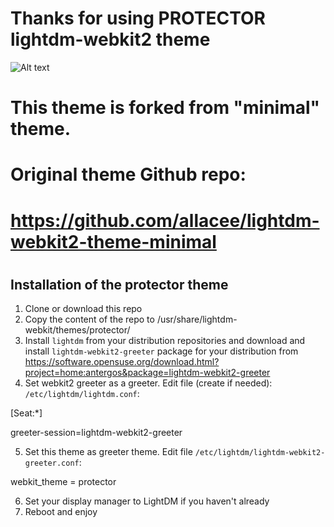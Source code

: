 # Thanks for using PROTECTOR lightdm-webkit2 theme

![Alt text](relative/path/to/img.jpg?raw=true "Title")


# This theme is forked from "minimal" theme.
# 
# Original theme Github repo: 
# https://github.com/allacee/lightdm-webkit2-theme-minimal
# 
#
#


## Installation of the protector theme
1. Clone or download this repo
2. Copy the content of the repo to /usr/share/lightdm-webkit/themes/protector/
2. Install `lightdm` from your distribution repositories and download and install `lightdm-webkit2-greeter` package for your distribution from https://software.opensuse.org/download.html?project=home:antergos&package=lightdm-webkit2-greeter
4. Set webkit2 greeter as a greeter. Edit file (create if needed): `/etc/lightdm/lightdm.conf`: 

[Seat:*]

greeter-session=lightdm-webkit2-greeter

5. Set this theme as greeter theme. Edit file `/etc/lightdm/lightdm-webkit2-greeter.conf`:

webkit_theme = protector

6. Set your display manager to LightDM if you haven't already
7. Reboot and enjoy
